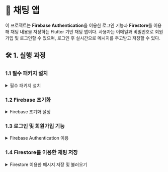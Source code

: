 # 💬 채팅 앱

이 프로젝트는 **Firebase Authentication**을 이용한 로그인 기능과 **Firestore**를 이용해 채팅 내용을 저장하는 Flutter 기반 채팅 앱이다. 사용자는 이메일과 비밀번호로 회원가입 및 로그인할 수 있으며, 로그인 후 실시간으로 메시지를 주고받고 저장할 수 있다.

## 🛠️ 1. 실행 과정

### 1.1 필수 패키지 설치
<details>
<summary>필수 패키지 설치</summary>
<div markdown="1">

앱에서 Firebase 서비스를 사용하기 위해 **firebase_auth**, **cloud_firestore**, **firebase_core** 등의 패키지를 사용한다. 아래 링크를 통해 각 패키지를 설치할 수 있다.:

- **firebase_auth 패키지**: [firebase_auth](https://pub.dev/packages/firebase_auth)
- **cloud_firestore 패키지**: [cloud_firestore](https://pub.dev/packages/cloud_firestore)
- **firebase_core 패키지**: [firebase_core](https://pub.dev/packages/firebase_core)

```yaml
dependencies:
  firebase_core: latest_version
  firebase_auth: latest_version
  cloud_firestore: latest_version
```
</div> </details>

### 1.2 Firebase 초기화
<details> <summary>Firebase 초기화 설정</summary> <div markdown="1">
앱 시작 시 Firebase를 초기화하여 Firebase Authentication 및 Firestore 기능을 사용할 수 있도록 한다.

```dart
void main() async {
  WidgetsFlutterBinding.ensureInitialized();
  await Firebase.initializeApp();
  runApp(MyApp());
}
```
</div> </details>

### 1.3 로그인 및 회원가입 기능
<details> <summary>Firebase Authentication 이용</summary> <div markdown="1">
Firebase Authentication을 이용해 사용자는 이메일과 비밀번호로 회원가입 및 로그인을 할 수 있다.
또한 firestore에 user 컬렉션을 만들어서 유저의 정보를 저장한다.

```dart
class _NewMessageState extends State<NewMessage> {
  final _controller = TextEditingController();
  var _userEnterMessage = '';
  void _sendMessage()async{
    FocusScope.of(context).unfocus();
    final user = FirebaseAuth.instance.currentUser;
    final userData = await FirebaseFirestore.instance.collection('user')
        .doc(user!.uid).get();
    FirebaseFirestore.instance.collection('chat').add({
      'text' : _userEnterMessage,
      'time' : Timestamp.now(),
      'userID' : user.uid,
      'userName' : userData.data()!['userName'],
      'userImage' : userData['picked_image']
    });
    _controller.clear();
  }
```
</div> </details>

### 1.4 Firestore를 이용한 채팅 저장
<details> <summary>Firestore 이용한 메시지 저장 및 불러오기</summary> <div markdown="1">
채팅 내용을 Firestore에 저장하고 실시간으로 불러온다.

```dart
StreamBuilder(
      stream: FirebaseFirestore.instance
          .collection('chat')
          .orderBy('time', descending: true)
          .snapshots(),
      builder: (context,
          AsyncSnapshot<QuerySnapshot<Map<String, dynamic>>> snapshot) {
        if (snapshot.connectionState == ConnectionState.waiting) {
          return Center(
            child: CircularProgressIndicator(),
          );
        }
        final chatDocs = snapshot.data!.docs;

        return ListView.builder(
          reverse: true,
          itemCount: chatDocs.length,
          itemBuilder: (context, index) {
            return ChatBubbles(
                chatDocs[index]['text'],
                chatDocs[index]['userID'].toString() == user!.uid,
                chatDocs[index]['userName'],
                chatDocs[index]['userImage']
            );
          },
        );
      },
    );
```
</div> </details>
